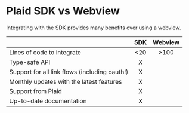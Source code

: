 # Plaid SDK vs Webview
Integrating with the SDK provides many benefits over using a webview.

|       | SDK | Webview     |
| :---        |    :----:   |          :---: |
| Lines of code to integrate | <20 | >100 |
| Type-safe API | X |  |
| Support for all link flows (including oauth!) | X |  |
| Monthly updates with the latest features | X |  |
| Support from Plaid | X |  |
| Up-to-date documentation | X |  |


